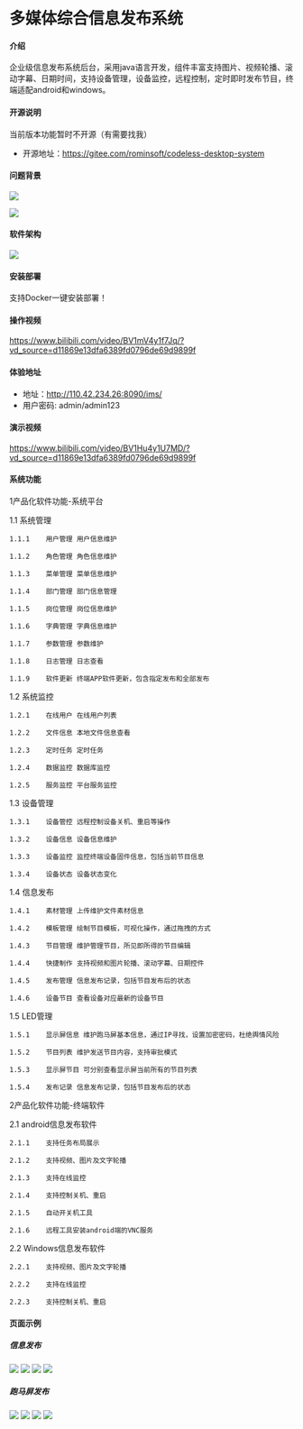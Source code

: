 # 多媒体综合信息发布系统

#### 介绍
企业级信息发布系统后台，采用java语言开发，组件丰富支持图片、视频轮播、滚动字幕、日期时间，支持设备管理，设备监控，远程控制，定时即时发布节目，终端适配android和windows。

#### 开源说明
当前版本功能暂时不开源（有需要找我）
- 开源地址：https://gitee.com/rominsoft/codeless-desktop-system

#### 问题背景
![](./doc/pages/problem.png)

![](./doc/pages/problem1.png)

#### 软件架构
![](./doc/框架图2.png)

#### 安装部署
支持Docker一键安装部署！

#### 操作视频
https://www.bilibili.com/video/BV1mV4y1f7Jq/?vd_source=d11869e13dfa6389fd0796de69d9899f

#### 体验地址
* 地址：http://110.42.234.26:8090/ims/
* 用户密码: admin/admin123

#### 演示视频
https://www.bilibili.com/video/BV1Hu4y1U7MD/?vd_source=d11869e13dfa6389fd0796de69d9899f

#### 系统功能
1产品化软件功能-系统平台

  1.1  系统管理

    1.1.1    用户管理 用户信息维护

    1.1.2    角色管理 角色信息维护

    1.1.3    菜单管理 菜单信息维护

    1.1.4    部门管理 部门信息管理

    1.1.5    岗位管理 岗位信息维护

    1.1.6    字典管理 字典信息维护

    1.1.7    参数管理 参数维护

    1.1.8    日志管理 日志查看

    1.1.9    软件更新 终端APP软件更新，包含指定发布和全部发布

  1.2  系统监控

    1.2.1    在线用户 在线用户列表

    1.2.2    文件信息 本地文件信息查看

    1.2.3    定时任务 定时任务

    1.2.4    数据监控 数据库监控

    1.2.5    服务监控 平台服务监控

  1.3  设备管理

    1.3.1    设备管控 远程控制设备关机、重启等操作

    1.3.2    设备信息 设备信息维护

    1.3.3    设备监控 监控终端设备固件信息，包括当前节目信息

    1.3.4    设备状态 设备状态变化

  1.4  信息发布

    1.4.1    素材管理 上传维护文件素材信息

    1.4.2    模板管理 绘制节目模板，可视化操作，通过拖拽的方式

    1.4.3    节目管理 维护管理节目，所见即所得的节目编辑

    1.4.4    快捷制作 支持视频和图片轮播、滚动字幕、日期控件

    1.4.5    发布管理 信息发布记录，包括节目发布后的状态

    1.4.6    设备节目 查看设备对应最新的设备节目
    
  1.5  LED管理

    1.5.1    显示屏信息 维护跑马屏基本信息，通过IP寻找，设置加密密码，杜绝舆情风险

    1.5.2    节目列表 维护发送节目内容，支持审批模式

    1.5.3    显示屏节目 可分别查看显示屏当前所有的节目列表

    1.5.4    发布记录 信息发布记录，包括节目发布后的状态


2产品化软件功能-终端软件

  2.1  android信息发布软件

    2.1.1    支持任务布局展示

    2.1.2    支持视频、图片及文字轮播

    2.1.3    支持在线监控

    2.1.4    支持控制关机、重启

    2.1.5    自动开关机工具

    2.1.6    远程工具安装android端的VNC服务

  2.2  Windows信息发布软件

    2.2.1    支持视频、图片及文字轮播

    2.2.2    支持在线监控

    2.2.3    支持控制关机、重启

#### 页面示例
##### 信息发布
![](./doc/pages/main.png)
![](./doc/pages/be28bcccbc3a45d89fe9be91d8c9590f.png)
![](./doc/pages/2cfab3e434c147ca96ae51f75fb6adad.png)
![](./doc/pages/3f6bf076e03f456f8bba85428acb590c.png)
##### 跑马屏发布
![](./doc/pages/led_manage.png)
![](./doc/pages/device_program.png)
![](./doc/pages/led_program.png)
![](./doc/pages/publish_record.png)
